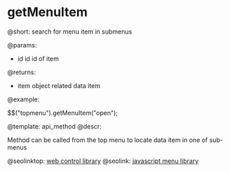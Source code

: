 getMenuItem
=============


@short: search for menu item in submenus
	

@params:
- id		id		id of item


@returns:
- item		object		related data item

@example:

$$("topmenu").getMenuItem("open");

@template:	api_method
@descr:

Method can be called from the top menu to locate data item in one of sub-menus




@seolinktop: [web control library](https://webix.com)
@seolink: [javascript menu library](https://webix.com/widget/menu/)